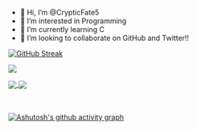 - 👋 Hi, I’m @CrypticFate5
- 👀 I’m interested in Programming
- 🌱 I’m currently learning C
- 💞️ I’m looking to collaborate on GitHub and Twitter!!


[![GitHub Streak](https://github-readme-streak-stats.herokuapp.com/?user=crypticfate5&theme=tokyonight_duo)](https://git.io/streak-stats)

![](https://komarev.com/ghpvc/?username=crypticfate5&label=PROFILE+VIEWS&style=plastic)

<a href="https://github.com/anuraghazra/github-readme-stats">
  <img align="center" src="https://github-readme-stats.vercel.app/api?username=crypticfate5&show_icons=true&theme=radical" />
</a>    
<a href="https://github.com/anuraghazra/convoychat">
  <img align="center" src="https://github-readme-stats.vercel.app/api/top-langs/?username=crypticfate5&langs_count=8)](https://github.com/anuraghazra/github-readme-stats&theme=radical" />
 </a>
 
 <br></br>
[![Ashutosh's github activity graph](https://activity-graph.herokuapp.com/graph?username=crypticfate5&theme=react-dark)](https://github.com/ashutosh00710/github-readme-activity-graph)

<!---
CrypticFate5/CrypticFate5 is a ✨ special ✨ repository because its `README.md` (this file) appears on your GitHub profile.
You can click the Preview link to take a look at your changes..
--->
